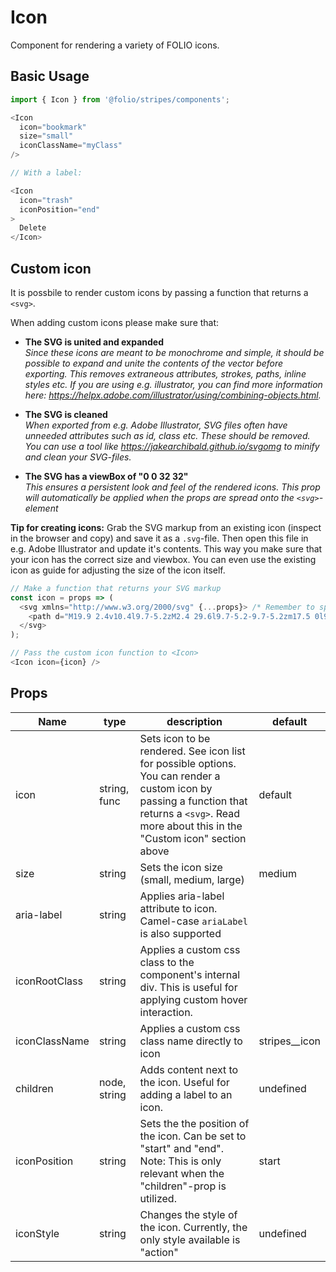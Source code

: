 # Icon
Component for rendering a variety of FOLIO icons.

## Basic Usage
```js
import { Icon } from '@folio/stripes/components';

<Icon
  icon="bookmark"
  size="small"
  iconClassName="myClass"
/>

// With a label:

<Icon
  icon="trash"
  iconPosition="end"
>
  Delete
</Icon>
```

## Custom icon
It is possbile to render custom icons by passing a function that returns a `<svg>`.

When adding custom icons please make sure that:
- **The SVG is united and expanded** <br />
_Since these icons are meant to be monochrome and simple, it should be possible to expand and unite the contents of the vector before exporting. This removes extraneous attributes, strokes, paths, inline styles etc. If you are using e.g. illustrator, you can find more information here: https://helpx.adobe.com/illustrator/using/combining-objects.html._

- **The SVG is cleaned** <br />
_When exported from e.g. Adobe Illustrator, SVG files often have unneeded attributes such as id, class etc. These should be removed. You can use a tool like https://jakearchibald.github.io/svgomg to minify and clean your SVG-files._

- **The SVG has a viewBox of "0 0 32 32"** <br />
_This ensures a persistent look and feel of the rendered icons. This prop will automatically be applied when the props are spread onto the `<svg>`-element_

**Tip for creating icons:** Grab the SVG markup from an existing icon (inspect in the browser and copy) and save it as a `.svg`-file. Then open this file in e.g. Adobe Illustrator and update it's contents. This way you make sure that your icon has the correct size and viewbox. You can even use the existing icon as guide for adjusting the size of the icon itself.

```javascript
// Make a function that returns your SVG markup
const icon = props => (
  <svg xmlns="http://www.w3.org/2000/svg" {...props}> /* Remember to spread the props onto the svg-element */
    <path d="M19.9 2.4v10.4l9.7-5.2zM2.4 29.6l9.7-5.2-9.7-5.2zm17.5 0l9.7-5.2-9.7-5.2z" />
  </svg>
);

// Pass the custom icon function to <Icon>
<Icon icon={icon} />
```

## Props
Name | type | description | default |
--- | --- | --- | ---
icon | string, func | Sets icon to be rendered. See icon list for possible options. You can render a custom icon by passing a function that returns a `<svg>`. Read more about this in the "Custom icon" section above | default
size | string | Sets the icon size (small, medium, large) | medium
aria-label | string | Applies aria-label attribute to icon. Camel-case `ariaLabel` is also supported |
iconRootClass | string | Applies a custom css class to the component's internal div. This is useful for applying custom hover interaction. |
iconClassName | string | Applies a custom css class name directly to icon | stripes__icon
children | node, string | Adds content next to the icon. Useful for adding a label to an icon. | undefined
iconPosition | string | Sets the the position of the icon. Can be set to "start" and "end". Note: This is only relevant when the "children"-prop is utilized. | start
iconStyle | string | Changes the style of the icon. Currently, the only style available is "action" | undefined
